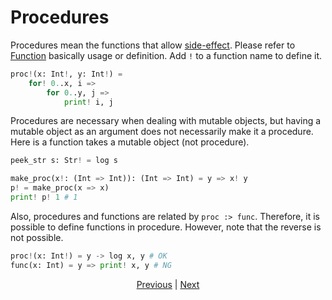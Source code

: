 # Procedures

Procedures mean the functions that allow [side-effect](./07_side_effect.md).
Please refer to [Function](./04_function.md) basically usage or definition.
Add `!` to a function name to define it.

```python
proc!(x: Int!, y: Int!) =
    for! 0..x, i =>
        for 0..y, j =>
            print! i, j
```

Procedures are necessary when dealing with mutable objects, but having a mutable object as an argument does not necessarily make it a procedure.
Here is a function takes a mutable object (not procedure).

```python
peek_str s: Str! = log s

make_proc(x!: (Int => Int)): (Int => Int) = y => x! y
p! = make_proc(x => x)
print! p! 1 # 1
```

Also, procedures and functions are related by `proc :> func`.
Therefore, it is possible to define functions in procedure.
However, note that the reverse is not possible.

```python
proc!(x: Int!) = y -> log x, y # OK
func(x: Int) = y => print! x, y # NG
```

<p align='center'>
    <a href='./07_side_effect.md'>Previous</a> | <a href='./09_builtin_procs.md'>Next</a>
</p>
